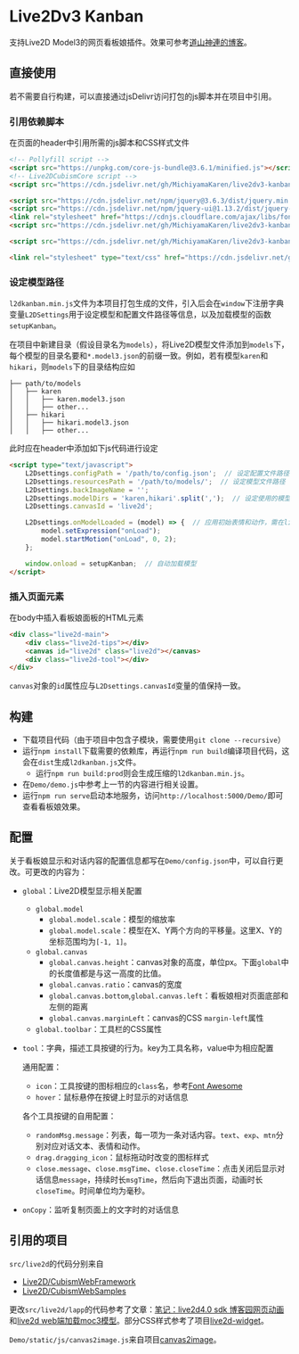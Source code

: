 # Live2Dv3 Kanban

支持Live2D Model3的网页看板娘插件。效果可参考[道山神連的博客](https://michiyamakaren.github.io/)。

## 直接使用

若不需要自行构建，可以直接通过jsDelivr访问打包的js脚本并在项目中引用。

### 引用依赖脚本

在页面的header中引用所需的js脚本和CSS样式文件
```html
<!-- Pollyfill script -->
<script src="https://unpkg.com/core-js-bundle@3.6.1/minified.js"></script>
<!-- Live2DCubismCore script -->
<script src="https://cdn.jsdelivr.net/gh/MichiyamaKaren/live2dv3-kanban@1.1/Demo/static/js/live2dcubismcore.min.js"></script>

<script src="https://cdn.jsdelivr.net/npm/jquery@3.6.3/dist/jquery.min.js"></script>
<script src="https://cdn.jsdelivr.net/npm/jquery-ui@1.13.2/dist/jquery-ui.min.js"></script>
<link rel="stylesheet" href="https://cdnjs.cloudflare.com/ajax/libs/font-awesome/4.7.0/css/font-awesome.min.css">
<script src="https://cdn.jsdelivr.net/gh/MichiyamaKaren/live2dv3-kanban@1.1/Demo/static/js/canvas2image.js"></script>

<script src="https://cdn.jsdelivr.net/gh/MichiyamaKaren/live2dv3-kanban@1.1/dist/l2dkanban.min.js"></script>

<link rel="stylesheet" type="text/css" href="https://cdn.jsdelivr.net/gh/MichiyamaKaren/live2dv3-kanban@1.1/Demo/static/css/live2d.css" />
```

### 设定模型路径

`l2dkanban.min.js`文件为本项目打包生成的文件，引入后会在`window`下注册字典变量`L2DSettings`用于设定模型和配置文件路径等信息，以及加载模型的函数`setupKanban`。

在项目中新建目录（假设目录名为`models`），将Live2D模型文件添加到`models`下，每个模型的目录名要和`*.model3.json`的前缀一致。例如，若有模型`karen`和`hikari`，则`models`下的目录结构应如
```
├── path/to/models
│   ├── karen
│   │   ├── karen.model3.json
│   │   ├── other...
│   ├── hikari
│   │   ├── hikari.model3.json
│   │   ├── other...
```
此时应在header中添加如下js代码进行设定
```html
<script type="text/javascript">
    L2Dsettings.configPath = '/path/to/config.json';  // 设定配置文件路径
    L2Dsettings.resourcesPath = '/path/to/models/';  // 设定模型文件路径
    L2Dsettings.backImageName = '';
    L2Dsettings.modelDirs = 'karen,hikari'.split(',');  // 设定使用的模型名
    L2Dsettings.canvasId = 'live2d';

    L2Dsettings.onModelLoaded = (model) => {  // 应用初始表情和动作，需在live2d模型的model3.json文件中定义onLoad表情和动作组
        model.setExpression("onLoad");
        model.startMotion("onLoad", 0, 2);
    };

    window.onload = setupKanban;  // 自动加载模型
</script>
```

### 插入页面元素

在body中插入看板娘面板的HTML元素
```html
<div class="live2d-main">
    <div class="live2d-tips"></div>
    <canvas id="live2d" class="live2d"></canvas>
    <div class="live2d-tool"></div>
</div>
```
`canvas`对象的`id`属性应与`L2Dsettings.canvasId`变量的值保持一致。

## 构建

- 下载项目代码（由于项目中包含子模块，需要使用`git clone --recursive`）
- 运行`npm install`下载需要的依赖库，再运行`npm run build`编译项目代码，这会在`dist`生成`l2dkanban.js`文件。
  - 运行`npm run build:prod`则会生成压缩的`l2dkanban.min.js`。
- 在`Demo/demo.js`中参考上一节的内容进行相关设置。
- 运行`npm run serve`启动本地服务，访问`http://localhost:5000/Demo/`即可查看看板娘效果。

## 配置

关于看板娘显示和对话内容的配置信息都写在`Demo/config.json`中，可以自行更改。可更改的内容为：
- `global`：Live2D模型显示相关配置
  - `global.model`
    - `global.model.scale`：模型的缩放率
    - `global.model.scale`：模型在X、Y两个方向的平移量。这里X、Y的坐标范围均为`[-1, 1]`。
  - `global.canvas`
    - `global.canvas.height`：canvas对象的高度，单位px。下面`global`中的长度值都是与这一高度的比值。
    - `global.canvas.ratio`：canvas的宽度
    - `global.canvas.bottom`,`global.canvas.left`：看板娘相对页面底部和左侧的距离
    - `global.canvas.marginLeft`：canvas的CSS `margin-left`属性
  - `global.toolbar`：工具栏的CSS属性
- `tool`：字典，描述工具按键的行为。key为工具名称，value中为相应配置

  通用配置：
  - `icon`：工具按键的图标相应的`class`名，参考[Font Awesome](https://fontawesome.com.cn/v4/icons)
  - `hover`：鼠标悬停在按键上时显示的对话信息

  各个工具按键的自用配置：
  - `randomMsg.message`：列表，每一项为一条对话内容。`text`、`exp`、`mtn`分别对应对话文本、表情和动作。
  - `drag.dragging_icon`：鼠标拖动时改变的图标样式
  - `close.message`、`close.msgTime`、`close.closeTime`：点击关闭后显示对话信息`message`，持续时长`msgTime`，然后向下退出页面，动画时长`closeTime`。时间单位均为毫秒。
- `onCopy`：监听复制页面上的文字时的对话信息

## 引用的项目

`src/live2d`的代码分别来自
- [Live2D/CubismWebFramework](https://github.com/Live2D/CubismWebFramework)  
- [Live2D/CubismWebSamples](https://github.com/Live2D/CubismWebSamples)

更改`src/live2d/lapp`的代码参考了文章：[笔记：live2d4.0 sdk 博客园网页动画](https://blog.csdn.net/weixin_44128558/article/details/104792345)和[live2d web端加载moc3模型](https://www.cnblogs.com/wstong/p/12874732.html)。部分CSS样式参考了项目[live2d-widget](https://github.com/stevenjoezhang/live2d-widget)。

`Demo/static/js/canvas2image.js`来自项目[canvas2image](https://github.com/hongru/canvas2image)。